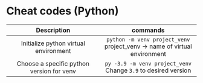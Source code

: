# Cheat codes (Python)


| Description                                       |                       commands                        |
|:-------------------------------------------------:|:-----------------------------------------------------:|
|Initialize python virtual environment              |      `python -m venv project_venv`  <br> project_venv -> name of virtual environment |
|Choose a specific python version for venv          | `py -3.9 -m venv project_venv`    <br> Change `3.9` to desired version|